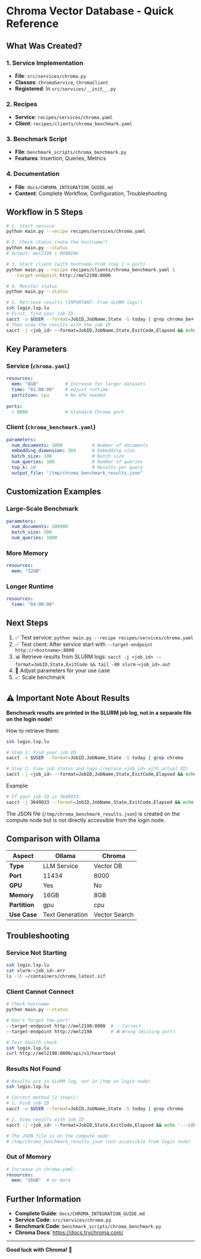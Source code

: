 # Chroma Vector Database - Quick Reference

## What Was Created?

### 1. Service Implementation
- **File**: `src/services/chroma.py`
- **Classes**: `ChromaService`, `ChromaClient`
- **Registered**: In `src/services/__init__.py`

### 2. Recipes
- **Service**: `recipes/services/chroma.yaml`
- **Client**: `recipes/clients/chroma_benchmark.yaml`

### 3. Benchmark Script
- **File**: `benchmark_scripts/chroma_benchmark.py`
- **Features**: Insertion, Queries, Metrics

### 4. Documentation
- **File**: `docs/CHROMA_INTEGRATION_GUIDE.md`
- **Content**: Complete Workflow, Configuration, Troubleshooting

## Workflow in 5 Steps

```bash
# 1. Start service
python main.py --recipe recipes/services/chroma.yaml

# 2. Check status (note the hostname!)
python main.py --status
# Output: mel2198 | RUNNING

# 3. Start client (with hostname from step 2 + port)
python main.py --recipe recipes/clients/chroma_benchmark.yaml \
  --target-endpoint http://mel2198:8000

# 4. Monitor status
python main.py --status

# 5. Retrieve results (IMPORTANT: From SLURM logs!)
ssh login.lxp.lu
# First, find your job ID
sacct -u $USER --format=JobID,JobName,State -S today | grep chroma_be+
# Then view the results with the job ID
sacct -j <job_id> --format=JobID,JobName,State,ExitCode,Elapsed && echo '---LOGS---' && tail -80 slurm-<job_id>.out
```

## Key Parameters

### Service (`chroma.yaml`)
```yaml
resources:
  mem: "8GB"          # Increase for larger datasets
  time: "01:00:00"    # Adjust runtime
  partition: cpu      # No GPU needed
  
ports:
  - 8000              # Standard Chroma port
```

### Client (`chroma_benchmark.yaml`)
```yaml
parameters:
  num_documents: 1000           # Number of documents
  embedding_dimension: 384      # Embedding size
  batch_size: 100               # Batch size
  num_queries: 100              # Number of queries
  top_k: 10                     # Results per query
  output_file: "/tmp/chroma_benchmark_results.json"
```

## Customization Examples

### Large-Scale Benchmark
```yaml
parameters:
  num_documents: 100000
  batch_size: 500
  num_queries: 1000
```

### More Memory
```yaml
resources:
  mem: "32GB"
```

### Longer Runtime
```yaml
resources:
  time: "04:00:00"
```

## Next Steps

1. ✅ Test service: `python main.py --recipe recipes/services/chroma.yaml`
2. ✅ Test client: After service start with `--target-endpoint http://<hostname>:8000`
3. 📊 Retrieve results from SLURM logs: `sacct -j <job_id> --format=JobID,State,ExitCode && tail -80 slurm-<job_id>.out`
4. 🔧 Adjust parameters for your use case
5. 📈 Scale benchmark

## ⚠️ Important Note About Results

**Benchmark results are printed in the SLURM job log, not in a separate file on the login node!**

How to retrieve them:
```bash
ssh login.lxp.lu

# Step 1: Find your job ID
sacct -u $USER --format=JobID,JobName,State -S today | grep chroma

# Step 2: View job status and logs (replace <job_id> with actual ID)
sacct -j <job_id> --format=JobID,JobName,State,ExitCode,Elapsed && echo '---LOGS---' && tail -80 slurm-<job_id>.out
```

Example:
```bash
# If your job ID is 3649933:
sacct -j 3649933 --format=JobID,JobName,State,ExitCode,Elapsed && echo '---LOGS---' && tail -80 slurm-3649933.out
```

The JSON file (`/tmp/chroma_benchmark_results.json`) is created on the compute node but is not directly accessible from the login node.

## Comparison with Ollama

| Aspect | Ollama | Chroma |
|--------|--------|--------|
| **Type** | LLM Service | Vector DB |
| **Port** | 11434 | 8000 |
| **GPU** | Yes | No |
| **Memory** | 16GB | 8GB |
| **Partition** | gpu | cpu |
| **Use Case** | Text Generation | Vector Search |

## Troubleshooting

### Service Not Starting
```bash
ssh login.lxp.lu
cat slurm-<job_id>.err
ls -lh ~/containers/chroma_latest.sif
```

### Client Cannot Connect
```bash
# Check hostname
python main.py --status

# Don't forget the port!
--target-endpoint http://mel2198:8000  # ✅ Correct
--target-endpoint http://mel2198       # ❌ Wrong (missing port)

# Test health check
ssh login.lxp.lu
curl http://mel2198:8000/api/v1/heartbeat
```

### Results Not Found
```bash
# Results are in SLURM log, not in /tmp on login node!
ssh login.lxp.lu

# Correct method (2 steps):
# 1. Find job ID
sacct -u $USER --format=JobID,JobName,State -S today | grep chroma

# 2. View results with job ID
sacct -j <job_id> --format=JobID,State,ExitCode,Elapsed && echo '---LOGS---' && tail -80 slurm-<job_id>.out

# The JSON file is on the compute node:
# /tmp/chroma_benchmark_results.json (not accessible from login node)
```

### Out of Memory
```yaml
# Increase in chroma.yaml:
resources:
  mem: "16GB"  # or more
```

## Further Information

- **Complete Guide**: `docs/CHROMA_INTEGRATION_GUIDE.md`
- **Service Code**: `src/services/chroma.py`
- **Benchmark Code**: `benchmark_scripts/chroma_benchmark.py`
- **Chroma Docs**: https://docs.trychroma.com/

---

**Good luck with Chroma! 🚀**
